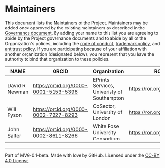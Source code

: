 # Maintainers

This document lists the Maintainers of the Project. Maintainers may be added once approved by the existing maintainers as described in the [Governance document](./GOVERNANCE.md). By adding your name to this list you are agreeing to abide by the Project governance documents and to abide by all of the Organization's polices, including the [code of conduct](../org-docs/CODE-OF-CONDUCT.md), [trademark policy](../org-docs/TRADEMARKS.md), and [antitrust policy](../org-docs/ANTITRUST.md). If you are participating because of your affiliation with another organization (designated below), you represent that you have the authority to bind that organization to these policies.

| **NAME** | **ORCID** | **Organization** | **ROR** |
| --- | --- | --- | --- |
| David R Newman | https://orcid.org/0000-0001-5153-5396 | EPrints Services, Univeristy of Southampton | https://ror.org/01ryk1543 |
| Will Fyson | https://orcid.org/0000-0002-7227-8293 | CoSector, University of London | https://ror.org/04cw6st05 |
| John Salter | https://orcid.org/0000-0002-8611-8266 | White Rose University Consortium | https://ror.org/0251f2x81 |

---
Part of MVG-0.1-beta.
Made with love by GitHub. Licensed under the [CC-BY 4.0 License](https://creativecommons.org/licenses/by/4.0/).
